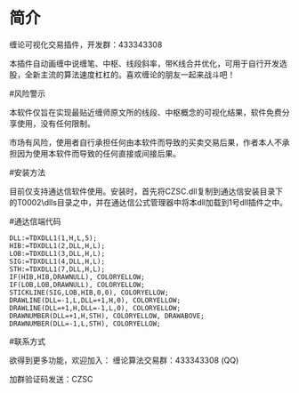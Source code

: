 # 简介

缠论可视化交易插件，开发群：433343308

本插件自动画缠中说缠笔、中枢、线段斜率，带K线合并优化，可用于自行开发选股，全新主流的算法速度杠杠的。喜欢缠论的朋友一起来战斗吧！

#风险警示

本软件仅旨在实现最贴近缠师原文所的线段、中枢概念的可视化结果，软件免费分享使用，没有任何限制。

市场有风险，使用者自行承担任何由本软件而导致的买卖交易后果，作者本人不承担因为使用本软件而导致的任何直接或间接后果。

#安装方法

目前仅支持通达信软件使用。安装时，首先将CZSC.dll复制到通达信安装目录下的T0002\dlls目录之中，并在通达信公式管理器中将本dll加载到1号dll插件之中。

#通达信端代码

```text
DLL:=TDXDLL1(1,H,L,5);
HIB:=TDXDLL1(2,DLL,H,L);
LOB:=TDXDLL1(3,DLL,H,L);
SIG:=TDXDLL1(4,DLL,H,L);
STH:=TDXDLL1(7,DLL,H,L);
IF(HIB,HIB,DRAWNULL), COLORYELLOW;
IF(LOB,LOB,DRAWNULL), COLORYELLOW;
STICKLINE(SIG,LOB,HIB,0,0), COLORYELLOW;
DRAWLINE(DLL=-1,L,DLL=+1,H,0), COLORYELLOW;
DRAWLINE(DLL=+1,H,DLL=-1,L,0), COLORYELLOW;
DRAWNUMBER(DLL=+1,H,STH), COLORYELLOW, DRAWABOVE;
DRAWNUMBER(DLL=-1,L,STH), COLORYELLOW;
```

#联系方式

欲得到更多功能，欢迎加入：
缠论算法交易群：433343308 (QQ)

加群验证码发送：CZSC
